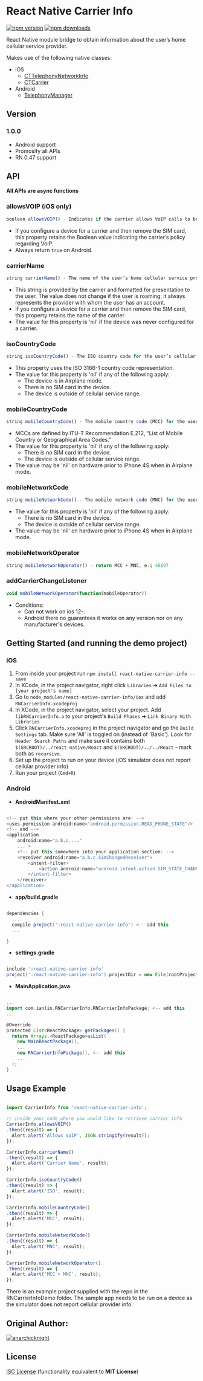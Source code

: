 # React Native Carrier Info

[![npm version](https://badge.fury.io/js/react-native-carrier-info.svg)](https://badge.fury.io/js/react-native-carrier-info)
[![npm downloads](https://img.shields.io/npm/dm/react-native-carrier-info.svg?maxAge=2592000)](https://img.shields.io/npm/dm/react-native-carrier-info.svg?maxAge=2592000)

React Native module bridge to obtain information about the user’s home cellular service provider.

Makes use of the following native classes:

- iOS
  - [CTTelephonyNetworkInfo](https://developer.apple.com/library/prerelease/ios/documentation/NetworkingInternet/Reference/CTTelephonyNetworkInfo/index.html#//apple_ref/occ/cl/CTTelephonyNetworkInfo)
  - [CTCarrier](https://developer.apple.com/library/prerelease/ios/documentation/NetworkingInternet/Reference/CTCarrier/index.html#//apple_ref/doc/c_ref/CTCarrier)
- Android
  - [TelephonyManager](https://developer.android.com/reference/android/telephony/TelephonyManager.html)

## Version

### 1.0.0

- Android support
- Promosify all APIs
- RN 0.47 support

## API

**All APIs are async functions**

### allowsVOIP (iOS only)

```javascript
boolean allowsVOIP() - Indicates if the carrier allows VoIP calls to be made on its network.
```

- If you configure a device for a carrier and then remove the SIM card, this property retains the Boolean value indicating the carrier’s policy regarding VoIP.
- Always return `true` on Android.

### carrierName

```js
string carrierName() - The name of the user’s home cellular service provider.
```

- This string is provided by the carrier and formatted for presentation to the user. The value does not change if the user is roaming; it always represents the provider with whom the user has an account.
- If you configure a device for a carrier and then remove the SIM card, this property retains the name of the carrier.
- The value for this property is 'nil' if the device was never configured for a carrier.

### isoCountryCode

```js
string isoCountryCode() - The ISO country code for the user’s cellular service provider.
```

- This property uses the ISO 3166-1 country code representation.
- The value for this property is 'nil' if any of the following apply:
  - The device is in Airplane mode.
  - There is no SIM card in the device.
  - The device is outside of cellular service range.

### mobileCountryCode

```js
string mobileCountryCode() - The mobile country code (MCC) for the user’s cellular service provider.
```

- MCCs are defined by ITU-T Recommendation E.212, “List of Mobile Country or Geographical Area Codes.”
- The value for this property is 'nil' if any of the following apply:
  - There is no SIM card in the device.
  - The device is outside of cellular service range.
- The value may be 'nil' on hardware prior to iPhone 4S when in Airplane mode.

### mobileNetworkCode

```js
string mobileNetworkCode() - The mobile network code (MNC) for the user’s cellular service provider.
```

- The value for this property is 'nil' if any of the following apply:
  - There is no SIM card in the device.
  - The device is outside of cellular service range.
- The value may be 'nil' on hardware prior to iPhone 4S when in Airplane mode.

### mobileNetworkOperator

```js
string mobileNetworkOperator() - return MCC + MNC, e.g 46697
```

### addCarrierChangeListener

```js
void mobileNetworkOperator(function(mobileOperator))
```

- Conditions:
    - Can not work on ios 12-.
    - Android there no guarantees it works on any version nor on any manufacturer's devices.

## Getting Started (and running the demo project)

### iOS

1. From inside your project run `npm install react-native-carrier-info --save`
2. In XCode, in the project navigator, right click `Libraries` ➜ `Add Files to [your project's name]`
3. Go to `node_modules/react-native-carrier-info/ios` and add `RNCarrierInfo.xcodeproj`
4. In XCode, in the project navigator, select your project. Add `libRNCarrierInfo.a` to your project's `Build Phases` ➜ `Link Binary With Libraries`
5. Click `RNCarrierInfo.xcodeproj` in the project navigator and go the `Build Settings` tab. Make sure 'All' is toggled on (instead of 'Basic'). Look for `Header Search Paths` and make sure it contains both `$(SRCROOT)/../react-native/React` and `$(SRCROOT)/../../React` - mark both as `recursive`.
6. Set up the project to run on your device (iOS simulator does not report cellular provider info)
7. Run your project (`Cmd+R`)

### Android

- **AndroidManifest.xml**

```gradle

<!-- put this where your other permissions are: -->
<uses-permission android:name="android.permission.READ_PHONE_STATE"/>
<!-- and -->
<application
    android:name="a.b.c...."
    ... >
    <!-- put this somewhere into your application section: -->
    <receiver android:name="a.b.c.SimChangedReceiver">
        <intent-filter>
            <action android:name="android.intent.action.SIM_STATE_CHANGED"/>
        </intent-filter>
    </receiver>
</application>

```


- **app/build.gradle**

```gradle

dependencies {
  ...
  compile project(':react-native-carrier-info') <-- add this
  ...

}

```

- **settings.gradle**

```gradle

include ':react-native-carrier-info'
project(':react-native-carrier-info').projectDir = new File(rootProject.projectDir, '../node_modules/react-native-carrier-info/android')

```

- **MainApplication.java**

```gradle

...
import com.ianlin.RNCarrierInfo.RNCarrierInfoPackage; <-- add this
...

@Override
protected List<ReactPackage> getPackages() {
  return Arrays.<ReactPackage>asList(
    new MainReactPackage(),
    ...
    new RNCarrierInfoPackage(), <-- add this
    ...
  );
}

```

## Usage Example

```js

import CarrierInfo from 'react-native-carrier-info';

// inside your code where you would like to retrieve carrier info
CarrierInfo.allowsVOIP()
.then((result) => {
  Alert.alert('Allows VoIP', JSON.stringify(result));
});

CarrierInfo.carrierName()
.then((result) => {
  Alert.alert('Carrier Name', result);
});

CarrierInfo.isoCountryCode()
.then((result) => {
  Alert.alert('ISO', result);
});

CarrierInfo.mobileCountryCode()
.then((result) => {
  Alert.alert('MCC', result);
});

CarrierInfo.mobileNetworkCode()
.then((result) => {
  Alert.alert('MNC', result);
});

CarrierInfo.mobileNetworkOperator()
.then((result) => {
  Alert.alert('MCC + MNC', result);
});

```

There is an example project supplied with the repo in the RNCarrierInfoDemo folder. The sample app needs to be run on a device as the simulator does not report cellular provider info.

## Original Author:

[![anarchicknight](https://avatars1.githubusercontent.com/u/11375227?s=48)](https://github.com/anarchicknight)

## License

[ISC License](https://opensource.org/licenses/ISC) (functionality equivalent to **MIT License**)
